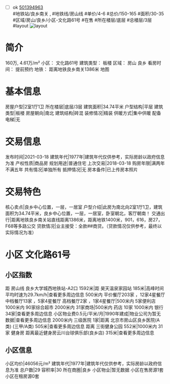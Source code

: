 - [ ] ok [501394963](https://bj.5i5j.com/ershoufang/501394963.html)  
 #地铁站/良乡南关 ,  #地铁线/房山线
#单价/4-6 #总价/150-165 #面积/30-35   #区域/房山/良乡/小区-文化路61号 #在售 #所在楼层/底层 #总楼层/3层 #layout 
![layout](http://image2a.5i5j.com/bdir/layout/507816.jpg_P5.jpg) 
# 简介 
 160万,  4.61万/m² 
小区： 文化路61号
建筑类型： 板楼
区域： 房山 良乡
看房时间： 提前预约
地铁： 距离地铁良乡南关1386米 地图
# 基本信息 
 房屋户型|2室1厅1卫
所在楼层|底层/3层
建筑面积|34.74平米
户型结构|平层
建筑类型|板楼
房屋朝向|南北
建筑结构|砖混
装修情况|精装
供暖方式|集中供暖
配备电梯|无
# 交易信息 
 发布时间|2021-03-18
建筑年代|1977年|建筑年代仅供参考，实际房龄以政府信息为准
产权性质|商品房
规划用途|普通住宅
上次交易|2018-03-18
购房年限|满两年不满五年
共有情况|单独所有
抵押情况|无
房本备件|已上传房本照片
# 交易特色 
 核心卖点|良乡中心位置，一层，一居室
户型介绍|此房为南北向2室1厅1卫，建筑面积为34.74平米，良乡中心位置，一层，一居室，卧室朝北，客厅朝南！
交通出行|距离地铁良乡南关站直线距离1386米，距离地铁1400米，901，616，房27，F68等多路公交
贷款情况|业主接受：全款##商贷。（贷款情况仅供参考，最终以实际情况为准）
# 小区 文化路61号
## 小区指数 
 距 房山线 良乡大学城西地铁站-A2口 1592米|距 昊天温泉家园站 185米|高峰时间平均时速为29.7km/h|查看更多周边信息
500米内 平价餐厅203家 ，12家4星餐厅
中档餐厅13家 ，5家4星餐厅
高档餐厅2家 ，1家4星餐厅|500米内 5家便利店
1000米内 90家综合超市
2000米内 31家商场|500米内 药店 10家
1000米内 银行 34家|查看更多周边信息
小区物业费0.5元/平米/月|1990年建成|物业公司为暂无数据|查看更多周边信息
2000米内 三级医院 1家|距离 北京市房山区良乡医院(A类) (三甲/A类) 505米|查看更多周边信息
距离 三街健身公园 552米|1000米内 31家 健身房
距离最近健身房云川台球俱乐部(良乡店) 315米|查看更多周边信息
## 小区信息 
 小区均价|46056元/m²
建筑年代|1977年|建筑年代仅供参考，实际房龄以政府信息为准
总户数|29
容积率|30
所在商圈|良乡
小区物业|暂无数据
小区在售房源1套
小区在租房源0套
